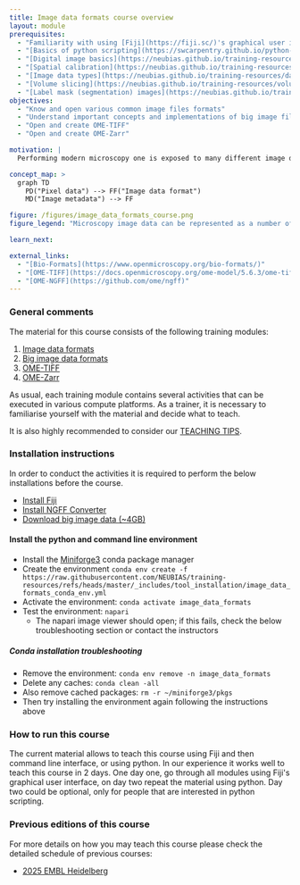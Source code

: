 ```yaml
---
title: Image data formats course overview
layout: module
prerequisites:
  - "Familiarity with using [Fiji](https://fiji.sc/)'s graphical user interface"
  - "[Basics of python scripting](https://swcarpentry.github.io/python-novice-inflammation/)"
  - "[Digital image basics](https://neubias.github.io/training-resources/pixels/index.html)"
  - "[Spatial calibration](https://neubias.github.io/training-resources/spatial_calibration/index.html)"
  - "[Image data types](https://neubias.github.io/training-resources/datatypes/index.html)"
  - "[Volume slicing](https://neubias.github.io/training-resources/volume_slicing/index.html)"
  - "[Label mask (segmentation) images](https://neubias.github.io/training-resources/connected_components/index.html)"
objectives:
  - "Know and open various common image files formats"
  - "Understand important concepts and implementations of big image file formats: lazy-loading, chunking and scale pyramids"
  - "Open and create OME-TIFF"
  - "Open and create OME-Zarr"

motivation: |
  Performing modern microscopy one is exposed to many different image data formats. Almost all microscope vendors have their own format. In addition, there are a few formats that are developed by the scientific community. Navigation this sea of formats is very challenging. In this course you will learn how to read most image formats and how to write a few recommened formats. In addition, you will learn about reading and writing big image data, which includes learning about the concepts of chunking and scale pyramids.

concept_map: >
  graph TD
    PD("Pixel data") --> FF("Image data format")
    MD("Image metadata") --> FF

figure: /figures/image_data_formats_course.png
figure_legend: "Microscopy image data can be represented as a number of different file formats. OME-TIFF and OME-Zarr are two standard formats used in bioimaging."

learn_next:

external_links:
  - "[Bio-Formats](https://www.openmicroscopy.org/bio-formats/)"
  - "[OME-TIFF](https://docs.openmicroscopy.org/ome-model/5.6.3/ome-tiff/)"
  - "[OME-NGFF](https://github.com/ome/ngff)"
---
```


### General comments

The material for this course consists of the following training modules:

1. [Image data formats](https://neubias.github.io/training-resources/image_file_formats/index.html)
1. [Big image data formats](https://neubias.github.io/training-resources/big_image_file_formats/index.html)
1. [OME-TIFF](https://neubias.github.io/training-resources/tiff/index.html)
1. [OME-Zarr](https://neubias.github.io/training-resources/ome_zarr/index.html)

As usual, each training module contains several activities that can be executed in various compute platforms. As a trainer, it is necessary to familiarise yourself with the material and decide what to teach.

It is also highly recommended to consider our [TEACHING TIPS](https://github.com/NEUBIAS/training-resources/blob/master/TEACHING_TIPS.md).

### Installation instructions

In order to conduct the activities it is required to perform the below installations before the course.

- [Install Fiji](https://fiji.sc/)
- [Install NGFF Converter](https://www.glencoesoftware.com/products/ngff-converter/)
- [Download big image data (~4GB)](https://zenodo.org/api/records/14591118/files-archive)

#### Install the python and command line environment

- Install the [Miniforge3](https://github.com/conda-forge/miniforge) conda package manager
- Create the environment `conda env create -f https://raw.githubusercontent.com/NEUBIAS/training-resources/refs/heads/master/_includes/tool_installation/image_data_formats_conda_env.yml`
- Activate the environment: `conda activate image_data_formats`
- Test the environment: `napari`
  - The napari image viewer should open; if this fails, check the below troubleshooting section or contact the instructors

##### Conda installation troubleshooting

- Remove the environment: `conda env remove -n image_data_formats`
- Delete any caches: `conda clean -all`
- Also remove cached packages: `rm -r ~/miniforge3/pkgs`
- Then try installing the environment again following the instructions above

### How to run this course

The current material allows to teach this course using Fiji and then command line interface, or using python. In our experience it works well to teach this course in 2 days. One day one, go through all modules using Fiji's graphical user interface, on day two repeat the material using python. Day two could be optional, only for people that are interested in python scripting.

### Previous editions of this course

For more details on how you may teach this course please check the detailed schedule of previous courses:

- [2025 EMBL Heidelberg](https://github.com/NEUBIAS/training-resources/blob/master/courses/2025_01_EMBL_image_data_formats.md)